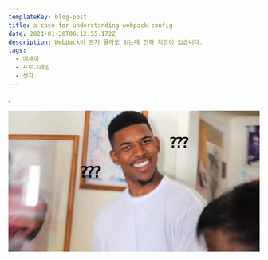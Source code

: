 ```yaml
---
templateKey: blog-post
title: a-case-for-understanding-webpack-config
date: 2021-01-30T06:12:55.172Z
description: Webpack이 뭔지 몰라도 읽는데 전혀 지장이 없습니다.
tags:
  - 에세이
  - 프로그래밍
  - 생각
---
```

.

![](confused.jpg)
